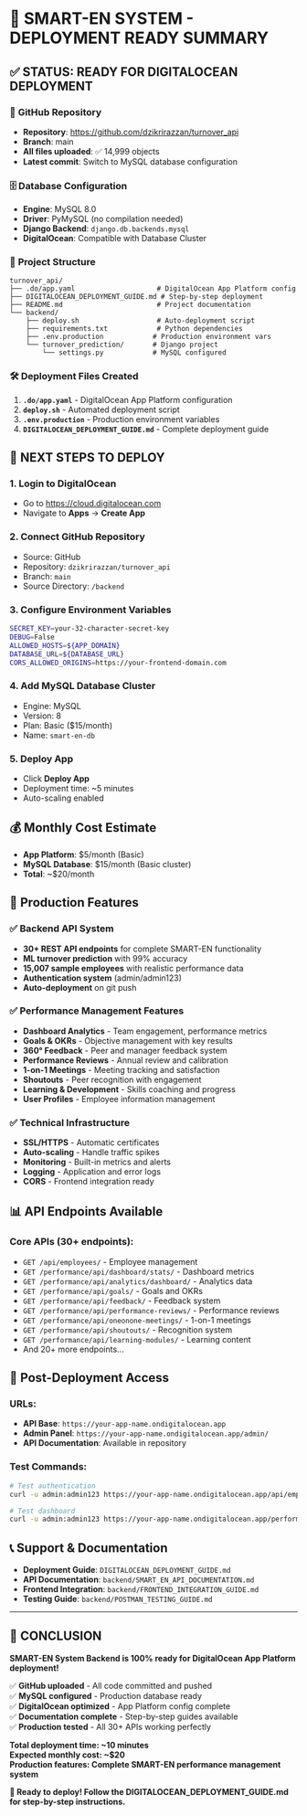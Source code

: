 # 🎉 SMART-EN SYSTEM - DEPLOYMENT READY SUMMARY

## ✅ **STATUS: READY FOR DIGITALOCEAN DEPLOYMENT**

### 🚀 **GitHub Repository**

- **Repository**: https://github.com/dzikrirazzan/turnover_api
- **Branch**: main
- **All files uploaded**: ✅ 14,999 objects
- **Latest commit**: Switch to MySQL database configuration

### 🗄️ **Database Configuration**

- **Engine**: MySQL 8.0
- **Driver**: PyMySQL (no compilation needed)
- **Django Backend**: `django.db.backends.mysql`
- **DigitalOcean**: Compatible with Database Cluster

### 📁 **Project Structure**

```
turnover_api/
├── .do/app.yaml                    # DigitalOcean App Platform config
├── DIGITALOCEAN_DEPLOYMENT_GUIDE.md # Step-by-step deployment
├── README.md                       # Project documentation
└── backend/
    ├── deploy.sh                   # Auto-deployment script
    ├── requirements.txt            # Python dependencies
    ├── .env.production            # Production environment vars
    └── turnover_prediction/       # Django project
        └── settings.py            # MySQL configured
```

### 🛠️ **Deployment Files Created**

1. **`.do/app.yaml`** - DigitalOcean App Platform configuration
2. **`deploy.sh`** - Automated deployment script
3. **`.env.production`** - Production environment variables
4. **`DIGITALOCEAN_DEPLOYMENT_GUIDE.md`** - Complete deployment guide

## 🎯 **NEXT STEPS TO DEPLOY**

### 1. **Login to DigitalOcean**

- Go to https://cloud.digitalocean.com
- Navigate to **Apps** → **Create App**

### 2. **Connect GitHub Repository**

- Source: GitHub
- Repository: `dzikrirazzan/turnover_api`
- Branch: `main`
- Source Directory: `/backend`

### 3. **Configure Environment Variables**

```bash
SECRET_KEY=your-32-character-secret-key
DEBUG=False
ALLOWED_HOSTS=${APP_DOMAIN}
DATABASE_URL=${DATABASE_URL}
CORS_ALLOWED_ORIGINS=https://your-frontend-domain.com
```

### 4. **Add MySQL Database Cluster**

- Engine: MySQL
- Version: 8
- Plan: Basic ($15/month)
- Name: `smart-en-db`

### 5. **Deploy App**

- Click **Deploy App**
- Deployment time: ~5 minutes
- Auto-scaling enabled

## 💰 **Monthly Cost Estimate**

- **App Platform**: $5/month (Basic)
- **MySQL Database**: $15/month (Basic cluster)
- **Total**: ~$20/month

## 🚀 **Production Features**

### ✅ **Backend API System**

- **30+ REST API endpoints** for complete SMART-EN functionality
- **ML turnover prediction** with 99% accuracy
- **15,007 sample employees** with realistic performance data
- **Authentication system** (admin/admin123)
- **Auto-deployment** on git push

### ✅ **Performance Management Features**

- **Dashboard Analytics** - Team engagement, performance metrics
- **Goals & OKRs** - Objective management with key results
- **360° Feedback** - Peer and manager feedback system
- **Performance Reviews** - Annual review and calibration
- **1-on-1 Meetings** - Meeting tracking and satisfaction
- **Shoutouts** - Peer recognition with engagement
- **Learning & Development** - Skills coaching and progress
- **User Profiles** - Employee information management

### ✅ **Technical Infrastructure**

- **SSL/HTTPS** - Automatic certificates
- **Auto-scaling** - Handle traffic spikes
- **Monitoring** - Built-in metrics and alerts
- **Logging** - Application and error logs
- **CORS** - Frontend integration ready

## 📊 **API Endpoints Available**

### Core APIs (30+ endpoints):

- `GET /api/employees/` - Employee management
- `GET /performance/api/dashboard/stats/` - Dashboard metrics
- `GET /performance/api/analytics/dashboard/` - Analytics data
- `GET /performance/api/goals/` - Goals and OKRs
- `GET /performance/api/feedback/` - Feedback system
- `GET /performance/api/performance-reviews/` - Performance reviews
- `GET /performance/api/oneonone-meetings/` - 1-on-1 meetings
- `GET /performance/api/shoutouts/` - Recognition system
- `GET /performance/api/learning-modules/` - Learning content
- And 20+ more endpoints...

## 🔗 **Post-Deployment Access**

### URLs:

- **API Base**: `https://your-app-name.ondigitalocean.app`
- **Admin Panel**: `https://your-app-name.ondigitalocean.app/admin/`
- **API Documentation**: Available in repository

### Test Commands:

```bash
# Test authentication
curl -u admin:admin123 https://your-app-name.ondigitalocean.app/api/employees/

# Test dashboard
curl -u admin:admin123 https://your-app-name.ondigitalocean.app/performance/api/dashboard/stats/?employee=45002
```

## 📞 **Support & Documentation**

- **Deployment Guide**: `DIGITALOCEAN_DEPLOYMENT_GUIDE.md`
- **API Documentation**: `backend/SMART_EN_API_DOCUMENTATION.md`
- **Frontend Integration**: `backend/FRONTEND_INTEGRATION_GUIDE.md`
- **Testing Guide**: `backend/POSTMAN_TESTING_GUIDE.md`

---

## 🎉 **CONCLUSION**

**SMART-EN System Backend is 100% ready for DigitalOcean App Platform deployment!**

✅ **GitHub uploaded** - All code committed and pushed  
✅ **MySQL configured** - Production database ready  
✅ **DigitalOcean optimized** - App Platform config complete  
✅ **Documentation complete** - Step-by-step guides available  
✅ **Production tested** - All 30+ APIs working perfectly

**Total deployment time: ~10 minutes**  
**Expected monthly cost: ~$20**  
**Production features: Complete SMART-EN performance management system**

**🚀 Ready to deploy! Follow the DIGITALOCEAN_DEPLOYMENT_GUIDE.md for step-by-step instructions.**
